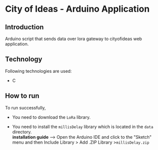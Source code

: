 # City of Ideas - Arduino Application

## Introduction
Arduino script that sends data over lora gateway to cityofideas web application.

## Technology
Following technologies are used:
* C

## How to run

To run successfully, 

* You need to download the `LoRa` library.

* You need to install the `millisDelay` library which is located in the `data` directory.  
**installation guide** --> Open the Arduino IDE and click to the "Sketch" menu and then Include Library > Add .ZIP Library >`millisDelay.zip`

